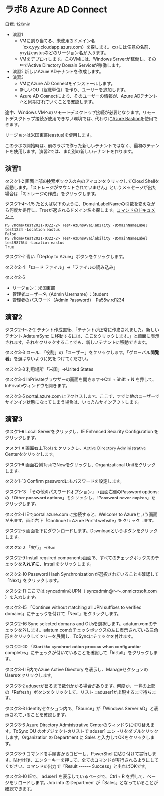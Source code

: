 # ラボ6 Azure AD Connect

目標: 120min

- 演習1 
  - VMに割り当てる、未使用のドメイン名（xxx.yyy.cloudapp.azure.com）を探します。xxxには任意の名前、yyyはeastusなどのリージョン名が入ります。
  - VMをデプロイします。このVMには、Windows Serverが稼働し、その中でActive Directory Domain Serviceが稼働します。
- 演習2 新しいAzure ADテナントを作成します。
- 演習3 
  - VMにAzure AD Connectをインストールします。
  - 新しいOU（組織単位）を作り、ユーザーを追加します。
  - Azure AD Connectにより、そのユーザーの情報が、Azure ADテナントへと同期されていくことを確認します。

途中、Windows VMへのリモートデスクトップ接続が必要となります。リモートデスクトップ接続が使用できない環境では、代わりに[Azure Bastion](https://docs.microsoft.com/ja-jp/azure/bastion/tutorial-create-host-portal)を使用できます。

リージョンは米国東部(eastus)を使用します。

このラボの開始時は、前のラボで作った新しいテナントではなく、最初のテナントを使用します。演習2では、また別の新しいテナントを作ります。

## 演習1

タスク1-2 画面上部の検索ボックスの右のアイコンをクリックしてCloud Shellを起動します。「ストレージがマウントされていません」というメッセージが出た場合は「ストレージの作成」をクリックします。

タスク1-4～1/5 たとえば以下のように、DomainLabelNameの引数を変えながら何度か実行し、Trueが返されるドメイン名を探します。[コマンドのドキュメント](https://docs.microsoft.com/en-us/powershell/module/az.network/test-azdnsavailability?view=azps-5.6.0)

```
PS /home/test2021-0322-2> Test-AzDnsAvailability -DomainNameLabel test1234 -Location eastus
False
PS /home/test2021-0322-2> Test-AzDnsAvailability -DomainNameLabel test987654 -Location eastus
True
```

タスク2-2 青い「Deploy to Azure」ボタンをクリックします。

タスク2-4 「ロード ファイル」→「ファイルの読み込み」

タスク2-5 
- リージョン：米国東部
- 管理者ユーザー名（Admin Username）：Student
- 管理者のパスワード（Admin Password）: Pa55w.rd1234

## 演習2

タスク2-1～2-2 テナント作成直後、「テナントが正常に作成されました。新しいテナント AdatumSync に移動するには、ここをクリックします。」と画面に表示されます。それをクリックすることでも、新しいテナントに移動できます。

タスク3-3 ロール: 「役割」の「ユーザー」をクリックします。「グローバル**閲覧者**」を選ばないように気をつけてください。

タスク3-3 利用場所 「米国」→United States

タスク3-4 InPrivateブラウザーの画面を開きます→Ctrl + Shift + N を押して、InPrivateウィンドウを開きます。

タスク3-5 portal.azure.com にアクセスします。ここで、すでに他のユーザーでサインイン状態になってしまう場合は、いったんサインアウトします。

## 演習3

タスク1-6 Local Serverをクリックし、IE Enhanced Security Configuration をクリックします。

タスク1-8 画面右上Toolsをクリックし、Active Directory Administrative Centerをクリックします。

タスク1-9 画面右側TaskでNewをクリックし、Organizational Unitをクリックします。

タスク1-13 Confirm passwordにもパスワードを設定します。

タスク1-13 「その他のパスワードオプション」→画面右側のPassword options: の「Other password options」をクリックし、「Password never expires」をクリックします。

タスク2-1 IEでportal.azure.com に接続すると、Welcome to Azureという画面が出ます。画面右下「Continue to Azure Portal website」をクリックします。

タスク2-5 画面を下にダウンロードします。Downloadというボタンをクリックします。

タスク2-6 「実行」→Run

タスク2-9 Install required components画面で、すべてのチェックボックスのチェックを**入れずに**、Installをクリックします。

タスク2-10 Password Hash Synchronization が選択されていることを確認して「Next」をクリックします。

タスク2-11 ここでは syncadminのUPN（ syncadmin@～～.onmicrosoft.com ）を入力します。

タスク2-15 「Continue without matching all UPN suffixes to verified domains」にチェックを付けて「Next」をクリックします。

タスク2-16 Sync selected domains and OUsを選択します。adatum.comのチェックを外します。adatum.comのチェックボックスの左に表示されている三角形をクリックしてツリーを展開し、ToSyncにチェックを付けます。

タスク2-20 「Start the synchronization process when configuration completes」にチェックが付いていることを確認して「Install」をクリックします。

タスク3-1 IE内でAzure Active Directory を表示し、ManageセクションのUsersをクリックします。

タスク3-2 aduserが出るまで数分かかる場合があります。何度か、一覧の上部の「Refresh」ボタンをクリックして、リストにaduser1が出現するまで待ちます。

タスク3-3 Identityセクション内で、「Source」が「Windows Server AD」と表示されていることを確認します。

タスク3-6 Azure Directory Administrative Centerのウィンドウに切り替えます。ToSync OU のオブジェクトのリストで aduser1 エントリをダブルクリックします。Organization の Department に Sales と入力してOKをクリックします。

タスク3-9 コマンドを手順書からコピーし、PowerShellに貼り付けて実行します。貼付け後、エンターキーを押して、全てのコマンドが実行されるようにしてください。コマンドの出力で「Result ------ Success」と出ればOKです。

タスク3-10 IEで、 aduser1 を表示しているページで、Ctrl + R を押して、ページをリロードします。Job info の Department が「Sales」となっていることが確認できます。


